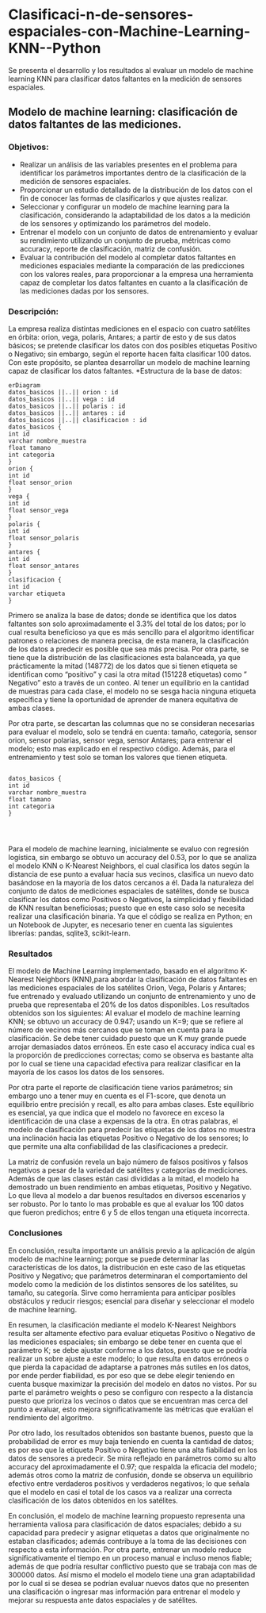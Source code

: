 # Clasificaci-n-de-sensores-espaciales-con-Machine-Learning-KNN--Python
Se presenta el desarrollo y los resultados al evaluar un modelo de machine learning KNN para clasificar datos faltantes en la medición de sensores espaciales.
## Modelo de machine learning: clasificación de datos faltantes de las mediciones.
### Objetivos:
* Realizar un análisis de las variables presentes en el problema para identificar los parámetros importantes dentro de la clasificación de la medición de sensores espaciales.
* Proporcionar un estudio detallado de la distribución de los datos con el fin de conocer las formas de clasificarlos y que ajustes realizar.
* Seleccionar y configurar un modelo de machine learning para la clasificación, considerando la adaptabilidad de los datos a la medición de los sensores y optimizando los parámetros del modelo.
* Entrenar el modelo con un conjunto de datos de entrenamiento y evaluar su rendimiento utilizando un conjunto de prueba, métricas como accuracy, reporte de clasificación, matriz de confusión.
* Evaluar la contribución del modelo al completar datos faltantes en mediciones espaciales mediante la comparación de las predicciones con los valores reales, para proporcionar a la empresa una herramienta capaz de completar los datos faltantes en cuanto a la clasificación de las mediciones dadas por los sensores.

### Descripción:
La empresa realiza distintas mediciones en el espacio con cuatro satélites en órbita: orion, vega, polaris, Antares; a partir de esto y de sus datos básicos; se pretende clasificar los datos con dos posibles etiquetas Positivo o Negativo; sin embargo, según el reporte hacen falta clasificar 100 datos. Con este propósito, se plantea desarrollar un modelo de machine learning capaz de clasificar los datos faltantes.
*Estructura de la base de datos:

```mermaid
erDiagram
datos_basicos ||..|| orion : id
datos_basicos ||..|| vega : id
datos_basicos ||..|| polaris : id
datos_basicos ||..|| antares : id
datos_basicos ||..|| clasificacion : id
datos_basicos {
int id
varchar nombre_muestra
float tamano
int categoria
}
orion {
int id
float sensor_orion
}
vega {
int id
float sensor_vega
}
polaris {
int id
float sensor_polaris
}
antares {
int id
float sensor_antares
}
clasificacion {
int id
varchar etiqueta
}
```

      


Primero se analiza la base de datos; donde se identifica que los datos faltantes son solo aproximadamente el 3.3% del total de los datos; por lo cual resulta beneficioso ya que es más sencillo para el algoritmo identificar patrones o relaciones de manera precisa, de esta manera, la clasificación de los datos a predecir es posible que sea más precisa. Por otra parte, se tiene que la distribución de las clasificaciones esta balanceada, ya que prácticamente la mitad (148772) de los datos que si tienen etiqueta se identifican como “positivo” y casi la otra mitad (151228 etiquetas) como ” Negativo” esto a través de un conteo. Al tener un equilibrio en la cantidad de muestras para cada clase, el modelo no se sesga hacia ninguna etiqueta específica y tiene la oportunidad de aprender de manera equitativa de ambas clases.

Por otra parte, se descartan las columnas que no se consideran necesarias para evaluar el modelo, solo se tendrá en cuenta: tamaño, categoría, sensor orion, sensor polarias, sensor vega, sensor Antares; para entrenar el modelo; esto mas explicado en el respectivo código. Además, para el entrenamiento y test solo se toman los valores que tienen etiqueta.
```mermaid

datos_basicos {
int id
varchar nombre_muestra
float tamano
int categoria
}

    


```


Para el modelo de machine learning, inicialmente se evaluo con regresión logística, sin embargo se obtuvo un accuracy del 0.53, por lo que se analiza el modelo KNN o K-Nearest Neighbors, el cual clasifica los datos según la distancia de ese punto a evaluar hacia sus vecinos, clasifica un nuevo dato basándose en la mayoría de los datos cercanos a él. Dada la naturaleza del conjunto de datos de mediciones espaciales de satélites, donde se busca clasificar los datos como Positivos o Negativos, la simplicidad y flexibilidad de KNN resultan beneficiosas; puesto que en este caso solo se necesita realizar una clasificación binaria.
Ya que el código se realiza en Python; en un Notebook de Jupyter, es necesario tener en cuenta las siguientes librerías: pandas, sqlite3, scikit-learn.

### Resultados
El modelo de Machine Learning implementado, basado en el algoritmo K-Nearest Neighbors (KNN),para abordar la clasificación de datos faltantes en las mediciones espaciales de los satélites Orion, Vega, Polaris y Antares; fue entrenado y evaluado utilizando un conjunto de entrenamiento y uno de prueba que representaba el 20% de los datos disponibles. Los resultados obtenidos son los siguientes:
Al evaluar el modelo de machine learning KNN; se obtuvo un accuracy de 0.947; usando un K=9; que se refiere al número de vecinos más cercanos que se toman en cuenta para la clasificación. Se debe tener cuidado puesto que un K muy grande puede arrojar demasiados datos erróneos. En este caso el accuracy indica cual es la proporción de predicciones correctas; como se observa es bastante alta por lo cual se tiene una capacidad efectiva para realizar clasificar en la mayoría de los casos los datos de los sensores.


Por otra parte el reporte de clasificación tiene varios parámetros; sin embargo uno a tener muy en cuenta es el F1-score, que denota un equilibrio entre precisión y recall, es alto para ambas clases. Este equilibrio es esencial, ya que indica que el modelo no favorece en exceso la identificación de una clase a expensas de la otra. En otras palabras, el modelo de clasificación para predecir las etiquetas de los datos no muestra una inclinación hacia las etiquetas Positivo o Negativo de los sensores; lo que permite una alta confiabilidad de las clasificaciones a predecir. 


La matriz de confusión revela un bajo número de falsos positivos y falsos negativos a pesar de la variedad de satélites y categorías de mediciones. Además de que las clases están casi divididas a la mitad, el modelo ha demostrado un buen rendimiento en ambas etiquetas, Positivo y Negativo. Lo que lleva al modelo a dar buenos resultados en diversos escenarios y ser robusto. Por lo tanto lo mas probable es que al evaluar los 100 datos que fueron predichos; entre 6 y 5 de ellos tengan una etiqueta incorrecta.

### Conclusiones

En conclusión, resulta importante un análisis previo a la aplicación de algún modelo de machine learning; porque se puede determinar las características de los datos, la distribución en este caso de las etiquetas Positivo y Negativo; que parámetros determinaran el comportamiento del modelo como la medición de los distintos sensores de los satélites, su tamaño, su categoría. Sirve como herramienta para anticipar posibles obstáculos y reducir riesgos; esencial para diseñar y seleccionar el modelo de machine learning.

En resumen, la clasificación mediante el modelo K-Nearest Neighbors resulta ser altamente efectivo para evaluar etiquetas Positivo o Negativo de las mediciones espaciales; sin embargo se debe tener en cuenta que el parámetro K; se debe ajustar conforme a los datos, puesto que se podría realizar un sobre ajuste a este modelo; lo que resulta en datos erróneos o que pierda la capacidad de adaptarse a patrones más sutiles en los datos, por ende perder fiabilidad, es por eso que se debe elegir teniendo en cuenta busque maximizar la precisión del modelo en datos no vistos. Por su parte el parámetro weights o peso se configuro con respecto a la distancia puesto que prioriza los vecinos o datos que se encuentran mas cerca del punto a evaluar, esto mejora significativamente las métricas que evalúan el rendimiento del algoritmo.

Por otro lado, los resultados obtenidos son bastante buenos, puesto que la probabilidad de error es muy baja teniendo en cuenta la cantidad de datos; es por eso que la etiqueta Positivo o Negativo tiene una alta fiabilidad en los datos de sensores a predecir. Se mira reflejado en parámetros como su alto accuracy del aproximadamente el 0.97; que respalda la eficacia del modelo; además otros como la matriz de confusión, donde se observa un equilibrio efectivo entre verdaderos positivos y verdaderos negativos; lo que señala que el modelo en casi el total de los casos va a realizar una correcta clasificación de los datos obtenidos en los satélites.

En conclusión, el modelo de machine learning propuesto representa una herramienta valiosa para clasificación de datos espaciales; debido a su capacidad para predecir y asignar etiquetas a datos que originalmente no estaban clasificados; además contribuye a la toma de las decisiones con respecto a esta información. Por otra parte, entrenar un modelo reduce significativamente el tiempo en un proceso manual e incluso menos fiable; además de que podría resultar conflictivo puesto que se trabaja con mas de 300000 datos. Así mismo el modelo  el modelo tiene una gran adaptabilidad por lo cual si se desea se podrían evaluar nuevos datos que no presenten una clasificación o ingresar mas información para entrenar el modelo y mejorar su respuesta ante datos espaciales y de satélites.



